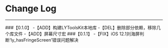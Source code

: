 # Change Log
---
###【0.1.0】
-【ADD】构建LYToolsKit本地库
-【DEL】删除部分依赖，移除几个库文件
-【ADD】屏幕尺寸宏
###【0.1.1】
-【FIX】iOS 12.1刘海屏判断‘ly_hasFringeScreen’错误问题解决
